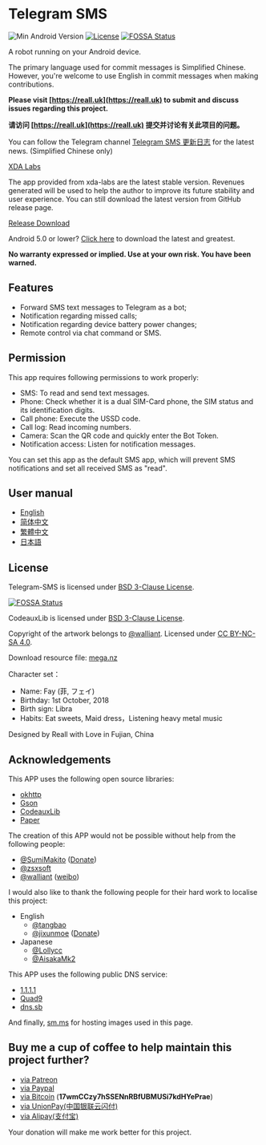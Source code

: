 # Telegram SMS

![Min Android Version](https://img.shields.io/badge/Min%20Android%20Version-5.1-orange.svg)
[![License](https://img.shields.io/badge/License-BSD%203--Clause-blue.svg)](https://github.com/telegram-sms/telegram-sms/blob/master/LICENSE)
[![FOSSA Status](https://app.fossa.io/api/projects/git%2Bgithub.com%2Fqwe7002%2Ftelegram-sms.svg?type=shield)](https://app.fossa.io/projects/git%2Bgithub.com%2Fqwe7002%2Ftelegram-sms?ref=badge_shield)

A robot running on your Android device.

The primary language used for commit messages is Simplified Chinese. However, you're welcome to use English in commit messages when making contributions.

**Please visit [https://reall.uk](https://reall.uk) to submit and discuss issues regarding this project.**

**请访问 [https://reall.uk](https://reall.uk) 提交并讨论有关此项目的问题。**

You can follow the Telegram channel [Telegram SMS 更新日志](https://t.me/tg_sms_changelog) for the latest news. (Simplified Chinese only)

[XDA Labs](https://labs.xda-developers.com/store/app/com.qwe7002.telegram_sms)

The app provided from xda-labs are the latest stable version. Revenues generated will be used to help the author to improve its future stability and user experience. You can still download the latest version from GitHub release page.

[Release Download](https://github.com/telegram-sms/telegram-sms/releases)

Android 5.0 or lower? [Click here](https://github.com/telegram-sms/telegram-sms-compat) to download the latest and greatest.

**No warranty expressed or implied. Use at your own risk. You have been warned.**

## Features

- Forward SMS text messages to Telegram as a bot;
- Notification regarding missed calls;
- Notification regarding device battery power changes;
- Remote control via chat command or SMS.

## Permission

This app requires following permissions to work properly:

- SMS: To read and send text messages.
- Phone: Check whether it is a dual SIM-Card phone, the SIM status and its identification digits.
- Call phone: Execute the USSD code.
- Call log: Read incoming numbers.
- Camera: Scan the QR code and quickly enter the Bot Token.
- Notification access: Listen for notification messages.

You can set this app as the default SMS app, which will prevent SMS notifications and set all received SMS as "read".

## User manual

- [English](https://get.telegram-sms.com/wiki/User_manual)
- [简体中文](https://get.telegram-sms.com/wiki/用户手册)
- [繁體中文](https://get.telegram-sms.com/wiki/用戶手冊)
- [日本語](https://get.telegram-sms.com/wiki/マニュアル)

## License

Telegram-SMS is licensed under [BSD 3-Clause License](https://get.telegram-sms.com/license).

[![FOSSA Status](https://app.fossa.io/api/projects/git%2Bgithub.com%2Fqwe7002%2Ftelegram-sms.svg?type=large)](https://app.fossa.io/projects/git%2Bgithub.com%2Fqwe7002%2Ftelegram-sms?ref=badge_large)

CodeauxLib is licensed under [BSD 3-Clause License](https://github.com/telegram-sms/telegram-sms/blob/master/codeauxlib-license/LICENSE).

Copyright of the artwork belongs to [@walliant](https://www.pixiv.net/member.php?id=5600144). Licensed under [CC BY-NC-SA 4.0](https://creativecommons.org/licenses/by-nc-sa/4.0/).

Download resource file: [mega.nz](https://mega.nz/#F!TmwQSYjD!XN-uVfciajwy3okjIdpCAQ)

Character set：

- Name: Fay (菲, フェイ)
- Birthday: 1st October, 2018
- Birth sign: Libra
- Habits: Eat sweets, Maid dress，Listening heavy metal music

Designed by Reall with Love in Fujian, China

## Acknowledgements

This APP uses the following open source libraries:

- [okhttp](https://github.com/square/okhttp)
- [Gson](https://github.com/google/gson)
- [CodeauxLib](https://github.com/telegram-sms/CodeauxLibPortable)
- [Paper](https://github.com/pilgr/Paper)

The creation of this APP would not be possible without help from the following people:

- [@SumiMakito](https://github.com/SumiMakito) ([Donate](https://paypal.me/makito))
- [@zsxsoft](https://github.com/zsxsoft)
- [@walliant](https://www.pixiv.net/member.php?id=5600144) ([weibo](https://www.weibo.com/p/1005053186671274))

I would also like to thank the following people for their hard work to localise this project:

- English
  - [@tangbao](https://github.com/tangbao)
  - [@jixunmoe](https://github.com/jixunmoe) ([Donate](https://paypal.me/jixun))
- Japanese
  - [@Lollycc](https://github.com/lollycc)
  - [@AisakaMk2](https://github.com/AisakaMk2)

This APP uses the following public DNS service:

- [1.1.1.1](https://1.1.1.1/)
- [Quad9](https://www.quad9.net/)
- [dns.sb](https://dns.sb/)

And finally, [sm.ms](https://sm.ms) for hosting images used in this page.

## Buy me a cup of coffee to help maintain this project further?

- [via Patreon](https://get.telegram-sms.com/donate/patreon)
- [via Paypal](https://get.telegram-sms.com/donate/paypal)
- [via Bitcoin](bitcoin:17wmCCzy7hSSENnRBfUBMUSi7kdHYePrae) (**17wmCCzy7hSSENnRBfUBMUSi7kdHYePrae**)
- [via UnionPay(中国银联云闪付)](https://get.telegram-sms.com/donate/unionpay)
- [via Alipay(支付宝)](https://get.telegram-sms.com/donate/alipay)

Your donation will make me work better for this project.
